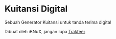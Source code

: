# Kuitansi Digital
Sebuah Generator Kuitansi untuk tanda terima digital

Dibuat oleh iBNuX, jangan lupa [Trakteer](https://trakteer.id/ibnux)
